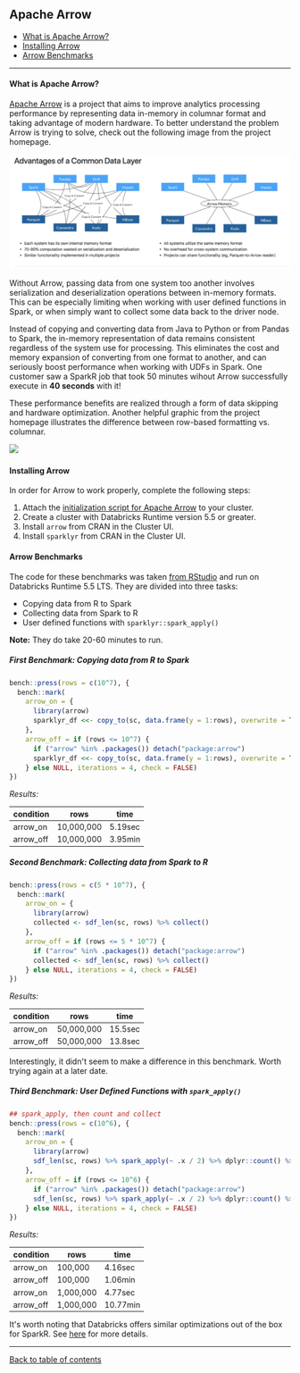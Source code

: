 
## Apache Arrow

* [What is Apache Arrow?](#what-is-apache-arrow)
* [Installing Arrow](#installing-arrow)
* [Arrow Benchmarks](#arrow-benchmarks)
___

#### What is Apache Arrow?

[Apache Arrow](https://arrow.apache.org/) is a project that aims to improve analytics processing performance by representing data in-memory in columnar format and taking advantage of modern hardware.  To better understand the problem Arrow is trying to solve, check out the following image from the project homepage.

<img src="https://github.com/kurlare/misc-assets/blob/master/apache-arrow.png?raw=true">

Without Arrow, passing data from one system too another involves serialization and deserialization operations between in-memory formats.  This can be especially limiting when working with user defined functions in Spark, or when simply want to collect some data back to the driver node.  

Instead of copying and converting data from Java to Python or from Pandas to Spark, the in-memory representation of data remains consistent regardless of the system use for processing.  This eliminates the cost and memory expansion of converting from one format to another, and can seriously boost performance when working with UDFs in Spark.  One customer saw a SparkR job that took 50 minutes wihout Arrow successfully execute in **40 seconds** with it!

These performance benefits are realized through a form of data skipping and hardware optimization.  Another helpful graphic from the project homepage illustrates the difference between row-based formatting vs. columnar.

<img src="https://arrow.apache.org/img/simd.png">


#### Installing Arrow
In order for Arrow to work properly, complete the following steps:

1. Attach the [initialization script for Apache Arrow](https://github.com/marygracemoesta/R-User-Guide/blob/master/Developing_on_Databricks/Customizing.md#apache-arrow-installation) to your cluster. 
2. Create a cluster with Databricks Runtime version 5.5 or greater.
3. Install `arrow` from CRAN in the Cluster UI.
4. Install `sparklyr` from CRAN in the Cluster UI. 

#### Arrow Benchmarks
The code for these benchmarks was taken [from RStudio](https://blog.rstudio.com/2019/03/15/sparklyr-1-0/) and run on Databricks Runtime 5.5 LTS.  They are divided into three tasks:

- Copying data from R to Spark
- Collecting data from Spark to R
- User defined functions with `sparklyr::spark_apply()`

**Note:** They do take 20-60 minutes to run.

##### First Benchmark:  Copying data from R to Spark

```r
bench::press(rows = c(10^7), {
  bench::mark(
    arrow_on = {
      library(arrow)
      sparklyr_df <<- copy_to(sc, data.frame(y = 1:rows), overwrite = T)
    },
    arrow_off = if (rows <= 10^7) {
      if ("arrow" %in% .packages()) detach("package:arrow")
      sparklyr_df <<- copy_to(sc, data.frame(y = 1:rows), overwrite = T)
    } else NULL, iterations = 4, check = FALSE)
})
```

_Results:_

| condition  | rows       | time    |
|------------|------------|---------|
| arrow_on   | 10,000,000 | 5.19sec |
| arrow_off  | 10,000,000 | 3.95min |

##### Second Benchmark:  Collecting data from Spark to R

```r
bench::press(rows = c(5 * 10^7), {
  bench::mark(
    arrow_on = {
      library(arrow)
      collected <- sdf_len(sc, rows) %>% collect()
    },
    arrow_off = if (rows <= 5 * 10^7) {
      if ("arrow" %in% .packages()) detach("package:arrow")
      collected <- sdf_len(sc, rows) %>% collect()
    } else NULL, iterations = 4, check = FALSE)
})
```

_Results:_

| condition  | rows       | time    |
|------------|------------|---------|
| arrow_on   | 50,000,000 | 15.5sec |
| arrow_off  | 50,000,000 | 13.8sec |

Interestingly, it didn't seem to make a difference in this benchmark.  Worth trying again at a later date.

##### Third Benchmark: User Defined Functions with `spark_apply()`

```r
## spark_apply, then count and collect
bench::press(rows = c(10^6), {
  bench::mark(
    arrow_on = {
      library(arrow)
      sdf_len(sc, rows) %>% spark_apply(~ .x / 2) %>% dplyr::count() %>% collect
    },
    arrow_off = if (rows <= 10^6) {
      if ("arrow" %in% .packages()) detach("package:arrow")
      sdf_len(sc, rows) %>% spark_apply(~ .x / 2) %>% dplyr::count() %>% collect
    } else NULL, iterations = 4, check = FALSE)
})
```

_Results:_

| condition  | rows       | time    |
|------------|------------|---------|
| arrow_on   | 100,000    | 4.16sec |
| arrow_off  | 100,000    | 1.06min |
| arrow_on   | 1,000,000  | 4.77sec |
| arrow_off  | 1,000,000  | 10.77min|

It's worth noting that Databricks offers similar optimizations out of the box for SparkR.  See [here](https://github.com/marygracemoesta/R-User-Guide/blob/master/Getting_Started/DB_Runtime.md#sparkr-optimization) for more details.

___
[Back to table of contents](https://github.com/marygracemoesta/R-User-Guide#contents)

